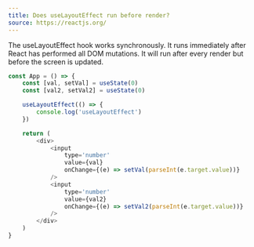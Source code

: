 ```yaml
---
title: Does useLayoutEffect run before render?
source: https://reactjs.org/
---
```


The useLayoutEffect hook works synchronously. It runs immediately after React has performed all DOM mutations. It will run after every render but before the screen is updated.

```js
const App = () => {
	const [val, setVal] = useState(0)
	const [val2, setVal2] = useState(0)

	useLayoutEffect(() => {
		console.log('useLayoutEffect')
	})

	return (
		<div>
			<input
				type='number'
				value={val}
				onChange={(e) => setVal(parseInt(e.target.value))}
			/>
			<input
				type='number'
				value={val2}
				onChange={(e) => setVal2(parseInt(e.target.value))}
			/>
		</div>
	)
}
```
